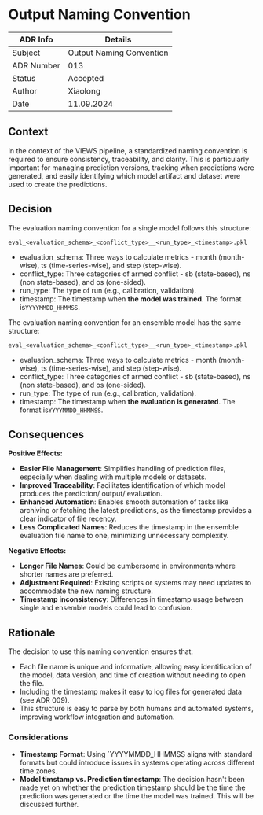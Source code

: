 # Output Naming Convention


| ADR Info            | Details                  |
|---------------------|--------------------------|
| Subject             | Output Naming Convention |
| ADR Number          | 013                      |
| Status              | Accepted                 |
| Author              | Xiaolong                 |
| Date                | 11.09.2024               |

## Context
In the context of the VIEWS pipeline, a standardized naming convention is required to ensure consistency, traceability, and clarity. 
This is particularly important for managing prediction versions, tracking when predictions were generated, and easily identifying which model artifact and dataset were used to create the predictions.


## Decision
The evaluation naming convention for a single model follows this structure:
```
eval_<evaluation_schema>_<conflict_type>__<run_type>_<timestamp>.pkl
```
- evaluation_schema: Three ways to calculate metrics - month (month-wise), ts (time-series-wise), and step (step-wise).
- conflict_type: Three categories of armed conflict - sb (state-based), ns (non state-based), and os (one-sided).
- run_type: The type of run (e.g., calibration, validation).
- timestamp: The timestamp when **the model was trained**. The format is`YYYYMMDD_HHMMSS`.

The evaluation naming convention for an ensemble model has the same structure:
```
eval_<evaluation_schema>_<conflict_type>__<run_type>_<timestamp>.pkl
```
- evaluation_schema: Three ways to calculate metrics - month (month-wise), ts (time-series-wise), and step (step-wise).
- conflict_type: Three categories of armed conflict - sb (state-based), ns (non state-based), and os (one-sided).
- run_type: The type of run (e.g., calibration, validation).
- timestamp: The timestamp when **the evaluation is generated**. The format is`YYYYMMDD_HHMMSS`.

## Consequences
**Positive Effects:**

- **Easier File Management**: Simplifies handling of prediction files, especially when dealing with multiple models or datasets.
- **Improved Traceability**: Facilitates identification of which model produces the prediction/ output/ evaluation.
- **Enhanced Automation**: Enables smooth automation of tasks like archiving or fetching the latest predictions, as the timestamp provides a clear indicator of file recency.
- **Less Complicated Names**: Reduces the timestamp in the ensemble evaluation file name to one, minimizing unnecessary complexity.

**Negative Effects:**
- **Longer File Names**: Could be cumbersome in environments where shorter names are preferred.
- **Adjustment Required**: Existing scripts or systems may need updates to accommodate the new naming structure.
- **Timestamp inconsistency**: Differences in timestamp usage between single and ensemble models could lead to confusion.

## Rationale
The decision to use this naming convention ensures that:

- Each file name is unique and informative, allowing easy identification of the model, data version, and time of creation without needing to open the file.
- Including the timestamp makes it easy to log files for generated data (see ADR 009).
- This structure is easy to parse by both humans and automated systems, improving workflow integration and automation.

### Considerations
- **Timestamp Format**: Using `YYYYMMDD_HHMMSS aligns with standard formats but could introduce issues in systems operating across different time zones.
- **Model timstamp vs. Prediction timestamp**: The decision hasn't been made yet on whether the prediction timestamp should be the time the prediction was generated or the time the model was trained. This will be discussed further.
